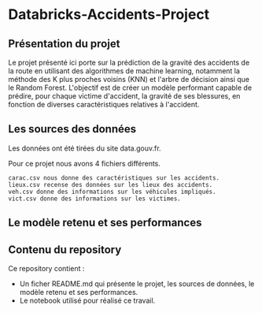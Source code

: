 # Databricks-Accidents-Project

## Présentation du projet

Le projet présenté ici porte sur la prédiction de la gravité des accidents de la route en utilisant des algorithmes de machine learning, notamment la méthode des K plus proches voisins (KNN) et l'arbre de décision ainsi que le Random Forest. 
L'objectif est de créer un modèle performant capable de prédire, pour chaque victime d'accident, la gravité de ses blessures, en fonction de diverses caractéristiques relatives à l'accident.


## Les sources des données

Les données ont été tirées du site data.gouv.fr.

Pour ce projet nous avons 4 fichiers différents. 

    carac.csv nous donne des caractéristiques sur les accidents.
    lieux.csv recense des données sur les lieux des accidents.
    veh.csv donne des informations sur les véhicules impliqués.
    vict.csv donne des informations sur les victimes.

## Le modèle retenu et ses performances

## Contenu du repository

Ce repository contient : 
  - Un ficher README.md qui présente le projet, les sources de données, le modèle retenu et ses performances.
  - Le notebook utilisé pour réalisé ce travail.
